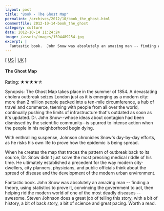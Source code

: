 ```yaml
---
layout: post
title: "Book - The Ghost Map"
permalink: /archives/2012/10/book_the_ghost.html
commentfile: 2012-10-14-book_the_ghost
category: culture
date: 2012-10-14 11:24:24
image: /assets/images/1594489254.jpg
excerpt: |
  Fantastic book.  John Snow was absolutely an amazing man -- finding a theory, using statistics to prove it, convincing the government to act, then helping rid the modern world of one of the most deadly diseases -- awesome.  Steven Johnson does a great job of telling this story, with a bit of history, a bit of back story, a bit of science and great pacing.  Worth a read.
---
```


\[ [US](http://www.amazon.com/o/asin/1594489254) \| [UK](http://www.amazon.co.uk/o/asin/1594489254) \]

#### The Ghost Map

Rating: ★★★★☆

<div class="book_synopsis" markdown="1">
Synopsis: The Ghost Map takes place in the summer of 1854. A devastating cholera outbreak seizes London just as it is emerging as a modern city: more than 2 million people packed into a ten-mile circumference, a hub of travel and commerce, teeming with people from all over the world, continually pushing the limits of infrastructure that's outdated as soon as it's updated. Dr. John Snow--whose ideas about contagion had been dismissed by the scientific community--is spurred to intense action when the people in his neighborhood begin dying.

With enthralling suspense, Johnson chronicles Snow's day-by-day efforts, as he risks his own life to prove how the epidemic is being spread.

When he creates the map that traces the pattern of outbreak back to its source, Dr. Snow didn't just solve the most pressing medical riddle of his time. He ultimately established a precedent for the way modern city-dwellers, city planners, physicians, and public officials think about the spread of disease and the development of the modern urban environment.

</div>

Fantastic book. John Snow was absolutely an amazing man -- finding a theory, using statistics to prove it, convincing the government to act, then helping rid the modern world of one of the most deadly diseases -- awesome. Steven Johnson does a great job of telling this story, with a bit of history, a bit of back story, a bit of science and great pacing. Worth a read.
